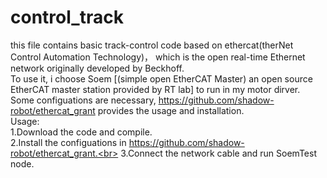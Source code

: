 # control_track
this file contains basic track-control code based on ethercat(therNet Control Automation Technology)， which is the open real-time Ethernet network originally developed by Beckhoff.<br>
To use it, i choose Soem [(simple open EtherCAT Master) an open source EtherCAT master station provided by RT lab] to run in my motor dirver. Some configuations are necessary,  https://github.com/shadow-robot/ethercat_grant provides the usage and installation. <br>
Usage:<br>
1.Download the code and compile.<br>
2.Install the configuations in https://github.com/shadow-robot/ethercat_grant.<br>
3.Connect the network cable and run SoemTest node.<br>
